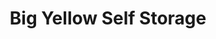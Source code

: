 ---
title: "Big Yellow Self Storage"
url: /barking/big-yellow-self-storage-2/
shop: storage rental
---